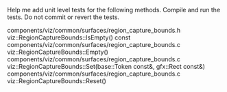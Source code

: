 Help me add unit level tests for the following methods.
Compile and run the tests. Do not commit or revert the tests.

components/viz/common/surfaces/region\_capture\_bounds.h  viz::RegionCaptureBounds::IsEmpty() const
components/viz/common/surfaces/region\_capture\_bounds.c  viz::RegionCaptureBounds::Empty()
components/viz/common/surfaces/region\_capture\_bounds.c  viz::RegionCaptureBounds::Set(base::Token const&, gfx::Rect const&)
components/viz/common/surfaces/region\_capture\_bounds.c  viz::RegionCaptureBounds::Reset()

